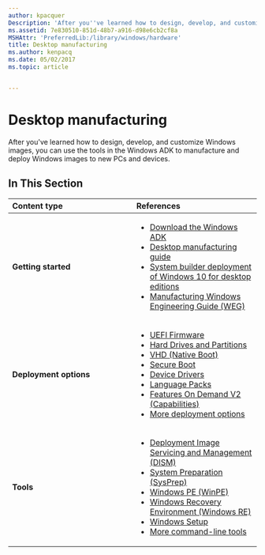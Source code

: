 ```yaml
---
author: kpacquer
Description: 'After you''ve learned how to design, develop, and customize Windows images, you can use the tools in the Windows ADK to manufacture and deploy Windows images to new PCs and devices.'
ms.assetid: 7e830510-851d-48b7-a916-d98e6cb2cf8a
MSHAttr: 'PreferredLib:/library/windows/hardware'
title: Desktop manufacturing
ms.author: kenpacq
ms.date: 05/02/2017
ms.topic: article


---
```


# Desktop manufacturing


After you've learned how to design, develop, and customize Windows images, you can use the tools in the Windows ADK to manufacture and deploy Windows images to new PCs and devices.

## <span id="In_This_Section"></span><span id="in_this_section"></span><span id="IN_THIS_SECTION"></span>In This Section

<table>
<colgroup>
<col width="50%" />
<col width="50%" />
</colgroup>
<thead>
<tr class="header">
<th align="left">Content type</th>
<th align="left">References</th>
</tr>
</thead>
<tbody>
<tr class="odd">
<td align="left"><p><strong>Getting started</strong></p></td>
<td align="left">
    <ul>
        <li><a href="http://go.microsoft.com/fwlink/p/?LinkId=526803">Download the Windows ADK</a></li>
        <li><a href="https://docs.microsoft.com/en-us/windows-hardware/manufacture/desktop/oem-deployment-of-windows-10-for-desktop-editions-overview"> Desktop manufacturing guide </a></li>
        <li><a href="https://docs.microsoft.com/en-us/windows-hardware/manufacture/desktop/system-builder-deployment-of-windows-10-for-desktop-editions">System builder deployment of Windows 10 for desktop editions </a></li>
        <li><a href="https://docs.microsoft.com/en-us/windows-hardware/manufacture/desktop/manufacturing-windows-engineering-guide">Manufacturing Windows Engineering Guide (WEG) </a></li></ul></td>
</tr>
<tr class="even">
<td align="left"><p><strong>Deployment options</strong></p></td>
<td align="left">
    <ul>
        <li><a href="https://docs.microsoft.com/en-us/windows-hardware/design/device-experiences/oem-uefi">UEFI Firmware</a>
        <li><a href="https://docs.microsoft.com/en-us/windows-hardware/manufacture/desktop/hard-drives-and-partitions">Hard Drives and Partitions</a></li>
        <li><a href="https://docs.microsoft.com/en-us/windows-hardware/manufacture/desktop/deploy-windows-on-a-vhd--native-boot">VHD (Native Boot)</a></li>
        <li><a href="https://docs.microsoft.com/en-us/windows-hardware/design/device-experiences/oem-secure-boot">Secure Boot</a></li>
        <li><a href="https://docs.microsoft.com/en-us/windows-hardware/manufacture/desktop/device-drivers-and-deployment-overview">Device Drivers</a></li>
        <li><a href="https://docs.microsoft.com/en-us/windows-hardware/manufacture/desktop/add-language-packs-to-windows">Language Packs</a></li>
        <li><a href="https://docs.microsoft.com/en-us/windows-hardware/manufacture/desktop/features-on-demand-v2--capabilities">Features On Demand V2 (Capabilities)</a></li>
        <li><a href="https://docs.microsoft.com/en-us/windows-hardware/manufacture/desktop/windows-deployment-options">More deployment options</a></li></ul></td>
</tr>
<tr class="odd">
<td align="left"><p><strong>Tools</strong></p></td>
<td align="left"><ul>
        <li><a href="https://docs.microsoft.com/en-us/windows-hardware/manufacture/desktop/dism---deployment-image-servicing-and-management-technical-reference-for-windows">Deployment Image Servicing and Management (DISM)</a></li>
        <li><a href="https://docs.microsoft.com/en-us/windows-hardware/manufacture/desktop/sysprep--system-preparation--overview">System Preparation (SysPrep)</a></li>
        <li><a href="https://docs.microsoft.com/en-us/windows-hardware/manufacture/desktop/winpe-intro">Windows PE (WinPE)</a></li>
        <li><a href="https://docs.microsoft.com/en-us/windows-hardware/manufacture/desktop/windows-recovery-environment--windows-re--technical-reference">Windows Recovery Environment (Windows RE)</a></li>
        <li><a href="https://docs.microsoft.com/en-us/windows-hardware/manufacture/desktop/windows-setup-technical-reference">Windows Setup</a></li>
        <li><a href="https://docs.microsoft.com/en-us/windows-hardware/manufacture/desktop/windows-deployment-command-line-tools-reference">More command-line tools</a></li>
        </ul></td>
</tr>
</tbody>
</table>

 

 

 





